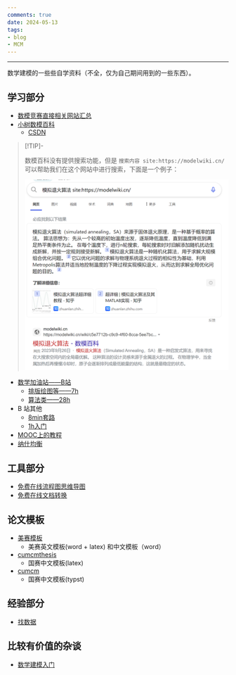 ```yaml
---
comments: true
date: 2024-05-13
tags:
- blog
- MCM
---
```


***

数学建模的一些些自学资料（不全，仅为自己期间用到的一些东西）。

## 学习部分

- [数模竞赛直接相关网站汇总](https://www.shumo.com/wiki/doku.php)
- [小树数模百科](https://modelwiki.cn/wiki)
    - [CSDN](https://blog.csdn.net/weixin_62457573?type=blog)

> [!TIP]-
>
> 数模百科没有提供搜索功能，但是 `搜索内容 site:https://modelwiki.cn/` 可以帮助我们在这个网站中进行搜索，下面是一个例子：
> 
> ![](attachments/Some%20useful%20link.png)

- [数学加油站——B站](https://space.bilibili.com/359899177/video)
    - [排版绘图等——7h](https://www.bilibili.com/video/BV1mC4y1S7wC/?spm_id_from=333.999.0.0&vd_source=0a037c4dd2becee04d2b1ccafdc1862e)
    - [算法类——28h](https://www.bilibili.com/video/BV1EK41187QF/?spm_id_from=333.999.0.0&vd_source=0a037c4dd2becee04d2b1ccafdc1862e)
- B 站其他
    - [8min套路](https://www.bilibili.com/video/BV1H84y1p7gT/?spm_id_from=333.337.search-card.all.click&vd_source=0a037c4dd2becee04d2b1ccafdc1862e)
    - [1h入门](https://www.bilibili.com/video/BV1pE411g7dW/?spm_id_from=333.337.search-card.all.click&vd_source=0a037c4dd2becee04d2b1ccafdc1862e)
- [MOOC上的教程](https://www.icourse163.org/learn/cumcm-1001674011?tid=1463476515#/learn/content)
- [纳什均衡](https://zhuanlan.zhihu.com/p/41465296)

## 工具部分

- [免费在线流程图思维导图](https://www.processon.com/)
- [免费在线文档转换](https://xpdf.cn)

## 论文模板

- [美赛模板](https://modelwiki.cn/wiki/6030bc65-d498-4a74-a7e7-6838355a5430)
    - 美赛英文模板(word + latex) 和中文模板（word）
- [cumcmthesis](https://blog.csdn.net/GODSuner/article/details/10742787)
    - 国赛中文模板(latex)
- [cumcm](https://typst.app/universe/package/cumcm-muban)
    - 国赛中文模板(typst)

## 经验部分

- [找数据](https://zhuanlan.zhihu.com/p/356780549#:~:text=4.-,%E6%89%BE%E6%95%B0%E6%8D%AE%E7%BB%8F%E9%AA%8C,-%E6%AF%8F%E4%B8%80%E5%B9%B4%E5%BB%BA)

## 比较有价值的杂谈

- [数学建模入门](https://zhuanlan.zhihu.com/p/356780549)
